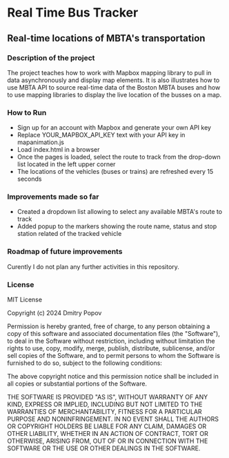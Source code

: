 # Real Time Bus Tracker


## Real-time locations of MBTA's transportation

### Description of the project

The project teaches how to work with Mapbox mapping library to pull in data asynchronously and display map elements.
It is also illustrates how to use MBTA API to source real-time data of the Boston MBTA buses and how to use mapping libraries to display 
the live location of the busses on a map. 
 

### How to Run
- Sign up for an account with Mapbox and generate your own API key
- Replace YOUR_MAPBOX_API_KEY text with your API key in mapanimation.js
- Load index.html in a browser
- Once the pages is loaded, select the route to track from the drop-down list located in the left upper corner
- The locations of the vehicles (buses or trains) are refreshed every 15 seconds


### Improvements made so far

- Created a dropdown list allowing to select any available MBTA's route to track
- Added popup to the markers showing the route name, status and stop station related of the tracked vehicle


### Roadmap of future improvements
Curently I do not plan any further activities in this repository. 


### License
MIT License

Copyright (c) 2024 Dmitry Popov

Permission is hereby granted, free of charge, to any person obtaining a copy
of this software and associated documentation files (the "Software"), to deal
in the Software without restriction, including without limitation the rights
to use, copy, modify, merge, publish, distribute, sublicense, and/or sell
copies of the Software, and to permit persons to whom the Software is
furnished to do so, subject to the following conditions:

The above copyright notice and this permission notice shall be included in all
copies or substantial portions of the Software.

THE SOFTWARE IS PROVIDED "AS IS", WITHOUT WARRANTY OF ANY KIND, EXPRESS OR
IMPLIED, INCLUDING BUT NOT LIMITED TO THE WARRANTIES OF MERCHANTABILITY,
FITNESS FOR A PARTICULAR PURPOSE AND NONINFRINGEMENT. IN NO EVENT SHALL THE
AUTHORS OR COPYRIGHT HOLDERS BE LIABLE FOR ANY CLAIM, DAMAGES OR OTHER
LIABILITY, WHETHER IN AN ACTION OF CONTRACT, TORT OR OTHERWISE, ARISING FROM,
OUT OF OR IN CONNECTION WITH THE SOFTWARE OR THE USE OR OTHER DEALINGS IN THE
SOFTWARE.
